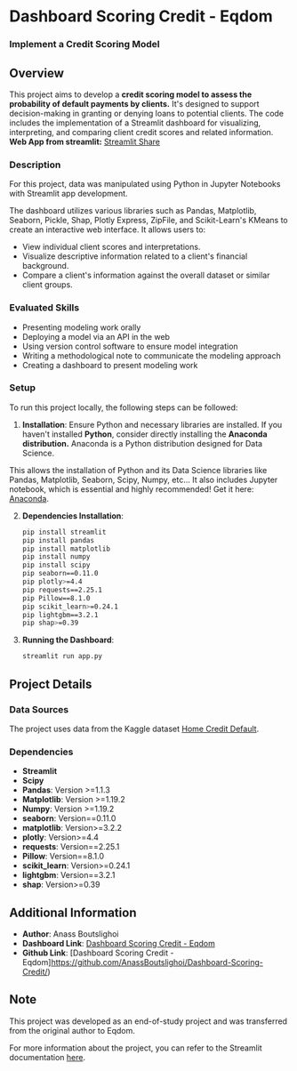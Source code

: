 # Dashboard Scoring Credit - Eqdom 

### Implement a Credit Scoring Model

## Overview

This project aims to develop a **credit scoring model to assess the probability of default payments by clients.** It's designed to support decision-making in granting or denying loans to potential clients. The code includes the implementation of a Streamlit dashboard for visualizing, interpreting, and comparing client credit scores and related information.
**Web App from streamlit:** [Streamlit Share](https://dashboard-scoring-credit-eqdom.streamlit.app/)

### Description

For this project, data was manipulated using Python in Jupyter Notebooks with Streamlit app development.

The dashboard utilizes various libraries such as Pandas, Matplotlib, Seaborn, Pickle, Shap, Plotly Express, ZipFile, and Scikit-Learn's KMeans to create an interactive web interface. It allows users to:

- View individual client scores and interpretations.
- Visualize descriptive information related to a client's financial background.
- Compare a client's information against the overall dataset or similar client groups.

### Evaluated Skills
- Presenting modeling work orally
- Deploying a model via an API in the web
- Using version control software to ensure model integration
- Writing a methodological note to communicate the modeling approach
- Creating a dashboard to present modeling work

### Setup

To run this project locally, the following steps can be followed:

1. **Installation**: Ensure Python and necessary libraries are installed. If you haven't installed **Python**, consider directly installing the **Anaconda distribution.**
Anaconda is a Python distribution designed for Data Science.

This allows the installation of Python and its Data Science libraries like Pandas, Matplotlib, Seaborn, Scipy, Numpy, etc...
It also includes Jupyter notebook, which is essential and highly recommended!
Get it here: [Anaconda](https://anaconda.org/).

2. **Dependencies Installation**:

    ```bash
    pip install streamlit
    pip install pandas
    pip install matplotlib
    pip install numpy
    pip install scipy
    pip seaborn==0.11.0
    pip plotly>=4.4
    pip requests==2.25.1
    pip Pillow==8.1.0
    pip scikit_learn>=0.24.1
    pip lightgbm==3.2.1
    pip shap>=0.39

    ```

3. **Running the Dashboard**:

    ```bash
    streamlit run app.py
    ```

## Project Details

### Data Sources

The project uses data from the Kaggle dataset [Home Credit Default](https://www.kaggle.com/c/home-credit-default-risk/data).

### Dependencies

- **Streamlit**
- **Scipy**
- **Pandas**: Version >=1.1.3
- **Matplotlib**: Version >=1.19.2
- **Numpy**: Version >=1.19.2
- **seaborn**: Version==0.11.0
- **matplotlib**: Version>=3.2.2
- **plotly**: Version>=4.4
- **requests**: Version==2.25.1
- **Pillow**: Version==8.1.0
- **scikit_learn**: Version>=0.24.1
- **lightgbm**: Version==3.2.1
- **shap**: Version>=0.39

## Additional Information

- **Author**: Anass Boutslighoi
- **Dashboard Link**: [Dashboard Scoring Credit - Eqdom](https://dashboard-scoring-credit-eqdom.streamlit.app/)
- **Github Link**: [Dashboard Scoring Credit - Eqdom]https://github.com/AnassBoutslighoi/Dashboard-Scoring-Credit/)

## Note

This project was developed as an end-of-study project and was transferred from the original author to Eqdom.

For more information about the project, you can refer to the Streamlit documentation [here](https://dashboard-scoring-credit-eqdom.streamlit.app/).

